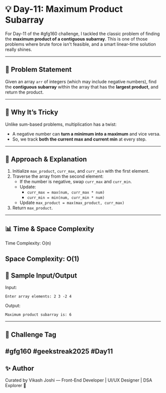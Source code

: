 # 💡 Day-11: Maximum Product Subarray

For Day-11 of the #gfg160 challenge, I tackled the classic problem of finding the **maximum product of a contiguous subarray**. This is one of those problems where brute force isn't feasible, and a smart linear-time solution really shines.

---

## 📌 Problem Statement

Given an array `arr` of integers (which may include negative numbers), find the **contiguous subarray** within the array that has the **largest product**, and return the product.

---

## 🤯 Why It’s Tricky

Unlike sum-based problems, multiplication has a twist:
- A negative number can **turn a minimum into a maximum** and vice versa.
- So, we track **both the current max and current min** at every step.

---

## 🧠 Approach & Explanation

1. Initialize `max_product`, `curr_max`, and `curr_min` with the first element.
2. Traverse the array from the second element:
   - If the number is negative, swap `curr_max` and `curr_min`.
   - Update:
     - `curr_max = max(num, curr_max * num)`
     - `curr_min = min(num, curr_min * num)`
   - Update `max_product = max(max_product, curr_max)`
3. Return `max_product`.

---

## 📊 Time & Space Complexity
Time Complexity: O(n)

Space Complexity: O(1)
---

## 📌 Sample Input/Output
Input:
```
Enter array elements: 2 3 -2 4
```
Output:
```
Maximum product subarray is: 6
```
---
## 📅 Challenge Tag
#gfg160 #geekstreak2025 #Day11
---
## ✨ Author
Curated by Vikash Joshi — Front-End Developer | UI/UX Designer | DSA Explorer 🚀
